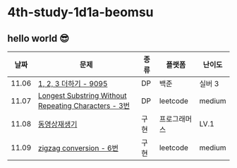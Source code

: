 # 4th-study-1d1a-beomsu
## hello world 😎
| 날짜    | 문제   | 종류  | 플랫폼 | 난이도 |
|---------|--------|-------|--------|--------|
| 11.06 | [1, 2, 3 더하기 - 9095](https://www.acmicpc.net/problem/9095) | DP | 백준 | 실버 3 |
| 11.07 | [Longest Substring Without Repeating Characters - 3번](https://leetcode.com/problems/longest-substring-without-repeating-characters/) | DP | leetcode | medium |
| 11.08 | [동영상재생기](https://school.programmers.co.kr/learn/courses/30/lessons/340213) | 구현 | 프로그래머스 | LV.1 |
| 11.09 | [zigzag conversion - 6번](https://leetcode.com/problems/zigzag-conversion/description/) | 구현 | leetcode | medium |
